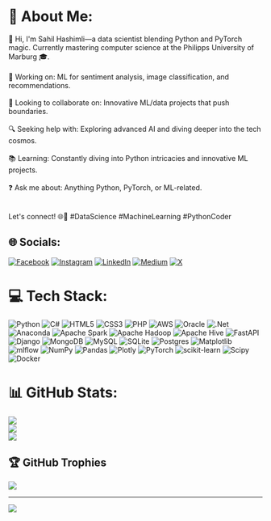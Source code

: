 # 💫 About Me:
👋 Hi, I'm Sahil Hashimli—a data scientist blending Python and PyTorch magic. Currently mastering computer science at the Philipps University of Marburg 🎓.<br><br>🚀 Working on: ML for sentiment analysis, image classification, and recommendations.<br><br>🤝 Looking to collaborate on: Innovative ML/data projects that push boundaries.<br><br>🔍 Seeking help with: Exploring advanced AI and diving deeper into the tech cosmos.<br><br>📚 Learning: Constantly diving into Python intricacies and innovative ML projects.<br><br>❓ Ask me about: Anything Python, PyTorch, or ML-related.<br><br><br>Let's connect! 🌐🤖 #DataScience #MachineLearning #PythonCoder


## 🌐 Socials:
[![Facebook](https://img.shields.io/badge/Facebook-%231877F2.svg?logo=Facebook&logoColor=white)](https://facebook.com/HashimliS) [![Instagram](https://img.shields.io/badge/Instagram-%23E4405F.svg?logo=Instagram&logoColor=white)](https://instagram.com/hashimlijr) [![LinkedIn](https://img.shields.io/badge/LinkedIn-%230077B5.svg?logo=linkedin&logoColor=white)](https://linkedin.com/in/hashimlijr) [![Medium](https://img.shields.io/badge/Medium-12100E?logo=medium&logoColor=white)](https://medium.com/@hashimlijr) [![X](https://img.shields.io/badge/X-black.svg?logo=X&logoColor=white)](https://x.com/hashimlijr) 

# 💻 Tech Stack:
![Python](https://img.shields.io/badge/python-3670A0?style=flat&logo=python&logoColor=ffdd54) ![C#](https://img.shields.io/badge/c%23-%23239120.svg?style=flat&logo=csharp&logoColor=white) ![HTML5](https://img.shields.io/badge/html5-%23E34F26.svg?style=flat&logo=html5&logoColor=white) ![CSS3](https://img.shields.io/badge/css3-%231572B6.svg?style=flat&logo=css3&logoColor=white) ![PHP](https://img.shields.io/badge/php-%23777BB4.svg?style=flat&logo=php&logoColor=white) ![AWS](https://img.shields.io/badge/AWS-%23FF9900.svg?style=flat&logo=amazon-aws&logoColor=white) ![Oracle](https://img.shields.io/badge/Oracle-F80000?style=flat&logo=oracle&logoColor=white) ![.Net](https://img.shields.io/badge/.NET-5C2D91?style=flat&logo=.net&logoColor=white) ![Anaconda](https://img.shields.io/badge/Anaconda-%2344A833.svg?style=flat&logo=anaconda&logoColor=white) ![Apache Spark](https://img.shields.io/badge/Apache%20Spark-FDEE21?style=flat&logo=apachespark&logoColor=black) ![Apache Hadoop](https://img.shields.io/badge/Apache%20Hadoop-66CCFF?style=flat&logo=apachehadoop&logoColor=black) ![Apache Hive](https://img.shields.io/badge/Apache%20Hive-FDEE21?style=flat&logo=apachehive&logoColor=black) ![FastAPI](https://img.shields.io/badge/FastAPI-005571?style=flat&logo=fastapi) ![Django](https://img.shields.io/badge/django-%23092E20.svg?style=flat&logo=django&logoColor=white) ![MongoDB](https://img.shields.io/badge/MongoDB-%234ea94b.svg?style=flat&logo=mongodb&logoColor=white) ![MySQL](https://img.shields.io/badge/mysql-%2300000f.svg?style=flat&logo=mysql&logoColor=white) ![SQLite](https://img.shields.io/badge/sqlite-%2307405e.svg?style=flat&logo=sqlite&logoColor=white) ![Postgres](https://img.shields.io/badge/postgres-%23316192.svg?style=flat&logo=postgresql&logoColor=white) ![Matplotlib](https://img.shields.io/badge/Matplotlib-%23ffffff.svg?style=flat&logo=Matplotlib&logoColor=black) ![mlflow](https://img.shields.io/badge/mlflow-%23d9ead3.svg?style=flat&logo=numpy&logoColor=blue) ![NumPy](https://img.shields.io/badge/numpy-%23013243.svg?style=flat&logo=numpy&logoColor=white) ![Pandas](https://img.shields.io/badge/pandas-%23150458.svg?style=flat&logo=pandas&logoColor=white) ![Plotly](https://img.shields.io/badge/Plotly-%233F4F75.svg?style=flat&logo=plotly&logoColor=white) ![PyTorch](https://img.shields.io/badge/PyTorch-%23EE4C2C.svg?style=flat&logo=PyTorch&logoColor=white) ![scikit-learn](https://img.shields.io/badge/scikit--learn-%23F7931E.svg?style=flat&logo=scikit-learn&logoColor=white) ![Scipy](https://img.shields.io/badge/SciPy-%230C55A5.svg?style=flat&logo=scipy&logoColor=%white) ![Docker](https://img.shields.io/badge/docker-%230db7ed.svg?style=flat&logo=docker&logoColor=white)
# 📊 GitHub Stats:
![](https://github-readme-stats.vercel.app/api?username=hashimlijr&theme=react&hide_border=false&include_all_commits=true&count_private=true)<br/>
![](https://github-readme-streak-stats.herokuapp.com/?user=hashimlijr&theme=react&hide_border=false)<br/>
![](https://github-readme-stats.vercel.app/api/top-langs/?username=hashimlijr&theme=react&hide_border=false&include_all_commits=true&count_private=true&layout=compact)

## 🏆 GitHub Trophies
![](https://github-profile-trophy.vercel.app/?username=hashimlijr&theme=discord&no-frame=false&no-bg=true&margin-w=4)

---
[![](https://visitcount.itsvg.in/api?id=hashimlijr&icon=5&color=6)](https://visitcount.itsvg.in)

<!-- Proudly created with GPRM ( https://gprm.itsvg.in ) -->
